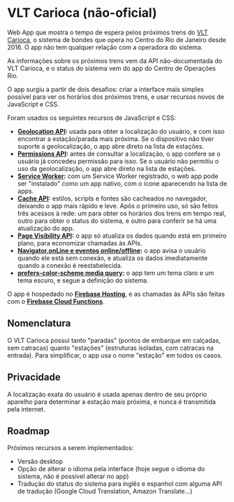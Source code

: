 # VLT Carioca (não-oficial)
Web App que mostra o tempo de espera pelos próximos trens do [VLT Carioca](https://pt.wikipedia.org/wiki/VLT_Carioca), o sistema de bondes que opera no Centro do Rio de Janeiro desde 2016. O app não tem qualquer relação com a operadora do sistema.

As informações sobre os próximos trens vem da API não-documentada do VLT Carioca, e o status do sistema vem do app do Centro de Operações Rio.

O app surgiu a partir de dois desafios: criar a interface mais simples possível para ver os horários dos próximos trens, e usar recursos novos de JavaScript e CSS.

Foram usados os seguintes recursos de JavaScript e CSS:
- **[Geolocation API](https://developer.mozilla.org/en-US/docs/Web/API/Geolocation_API):** usada para obter a localização do usuário, e com isso encontrar a estação/parada mais próxima. Se o dispositivo não tiver suporte a geolocalização, o app abre direto na lista de estações.
- **[Permissions API](https://developer.mozilla.org/en-US/docs/Web/API/Permissions_API):** antes de consultar a localização, o app confere se o usuário já concedeu permissão para isso. Se o usuário não permitiu o uso da geolocalização, o app abre direto na lista de estações.
- **[Service Worker](https://developer.mozilla.org/en-US/docs/Web/API/Service_Worker_API/Using_Service_Workers):** com um Service Worker registrado, o web app pode ser "instalado" como um app nativo, com o ícone aparecendo na lista de apps.
- **[Cache API](https://developer.mozilla.org/en-US/docs/Web/API/Cache):** estilos, scripts e fontes são cacheados no navegador, deixando o app mais rápido e leve. Após o primeiro uso, só são feitos três acessos à rede: um para obter os horários dos trens em tempo real, outro para obter o status do sistema, e outro para conferir se há uma atualização do app.
- **[Page Visibility API](https://developer.mozilla.org/en-US/docs/Web/API/Page_Visibility_API):** o app só atualiza os dados quando está em primeiro plano, para economizar chamadas às APIs.
- **[Navigator.onLine e eventos online/offline](https://developer.mozilla.org/en-US/docs/Web/API/NavigatorOnLine/onLine):** o app avisa o usuário quando ele está sem conexão, e atualiza os dados imediatamente quando a conexão é reestabelecida.
- **[prefers-color-scheme media query](https://developer.mozilla.org/en-US/docs/Web/CSS/@media/prefers-color-scheme):** o app tem um tema claro e um tema escuro, e segue a definição do sistema.

O app é hospedado no **[Firebase Hosting](https://firebase.google.com/docs/hosting)**, e as chamadas às APIs são feitas com o **[Firebase Cloud Functions](https://firebase.google.com/docs/functions)**.

## Nomenclatura
O VLT Carioca possui tanto "paradas" (pontos de embarque em calçadas, sem catracas) quanto "estações" (estruturas isoladas, com catracas na entrada). Para simplificar, o app usa o nome "estação" em todos os casos.

## Privacidade
A localização exata do usuário é usada apenas dentro de seu próprio aparelho para determinar a estação mais próxima, e nunca é transmitida pela internet.

## Roadmap
Próximos recursos a serem implementados:
- Versão desktop
- Opção de alterar o idioma pela interface (hoje segue o idioma do sistema, não é possível alterar no app)
- Tradução do status do sistema para inglês e espanhol com alguma API de tradução (Google Cloud Translation, Amazon Translate...)
